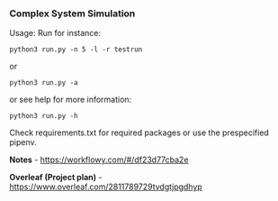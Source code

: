 ### Complex System Simulation

Usage:
Run for instance:
```
python3 run.py -n 5 -l -r testrun
```
or
```
python3 run.py -a
```

or see help for more information:
```
python3 run.py -h
```

Check requirements.txt for required packages or use the prespecified pipenv.

**Notes** - https://workflowy.com/#/df23d77cba2e

**Overleaf (Project plan)** - https://www.overleaf.com/2811789729tvdgtjpgdhyp

